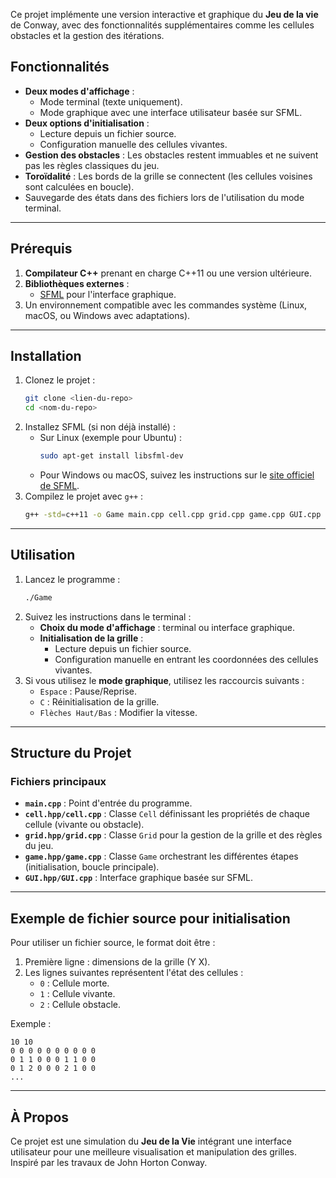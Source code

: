 Ce projet implémente une version interactive et graphique du **Jeu de la vie** de Conway, avec des fonctionnalités supplémentaires comme les cellules obstacles et la gestion des itérations.

## Fonctionnalités
- **Deux modes d'affichage** :
  - Mode terminal (texte uniquement).
  - Mode graphique avec une interface utilisateur basée sur SFML.
- **Deux options d'initialisation** :
  - Lecture depuis un fichier source.
  - Configuration manuelle des cellules vivantes.
- **Gestion des obstacles** : Les obstacles restent immuables et ne suivent pas les règles classiques du jeu.
- **Toroïdalité** : Les bords de la grille se connectent (les cellules voisines sont calculées en boucle).
- Sauvegarde des états dans des fichiers lors de l'utilisation du mode terminal.

---

## Prérequis

1. **Compilateur C++** prenant en charge C++11 ou une version ultérieure.
2. **Bibliothèques externes** :
   - [SFML](https://www.sfml-dev.org/) pour l'interface graphique.
3. Un environnement compatible avec les commandes système (Linux, macOS, ou Windows avec adaptations).

---

## Installation

1. Clonez le projet :
   ```bash
   git clone <lien-du-repo>
   cd <nom-du-repo>
   ```
2. Installez SFML (si non déjà installé) :
   - Sur Linux (exemple pour Ubuntu) :
     ```bash
     sudo apt-get install libsfml-dev
     ```
   - Pour Windows ou macOS, suivez les instructions sur le [site officiel de SFML](https://www.sfml-dev.org/download.php).
3. Compilez le projet avec `g++` :
   ```bash
   g++ -std=c++11 -o Game main.cpp cell.cpp grid.cpp game.cpp GUI.cpp -lsfml-graphics -lsfml-window -lsfml-system
   ```

---

## Utilisation

1. Lancez le programme :
   ```bash
   ./Game
   ```
2. Suivez les instructions dans le terminal :
   - **Choix du mode d'affichage** : terminal ou interface graphique.
   - **Initialisation de la grille** :
     - Lecture depuis un fichier source.
     - Configuration manuelle en entrant les coordonnées des cellules vivantes.
3. Si vous utilisez le **mode graphique**, utilisez les raccourcis suivants :
   - `Espace` : Pause/Reprise.
   - `C` : Réinitialisation de la grille.
   - `Flèches Haut/Bas` : Modifier la vitesse.

---

## Structure du Projet

### Fichiers principaux
- **`main.cpp`** : Point d'entrée du programme.
- **`cell.hpp/cell.cpp`** : Classe `Cell` définissant les propriétés de chaque cellule (vivante ou obstacle).
- **`grid.hpp/grid.cpp`** : Classe `Grid` pour la gestion de la grille et des règles du jeu.
- **`game.hpp/game.cpp`** : Classe `Game` orchestrant les différentes étapes (initialisation, boucle principale).
- **`GUI.hpp/GUI.cpp`** : Interface graphique basée sur SFML.

---

## Exemple de fichier source pour initialisation

Pour utiliser un fichier source, le format doit être :
1. Première ligne : dimensions de la grille (Y X).
2. Les lignes suivantes représentent l'état des cellules :
   - `0` : Cellule morte.
   - `1` : Cellule vivante.
   - `2` : Cellule obstacle.

Exemple :
```
10 10
0 0 0 0 0 0 0 0 0 0
0 1 1 0 0 0 1 1 0 0
0 1 2 0 0 0 2 1 0 0
...
```

---

## À Propos

Ce projet est une simulation du **Jeu de la Vie** intégrant une interface utilisateur pour une meilleure visualisation et manipulation des grilles.  
Inspiré par les travaux de John Horton Conway.

